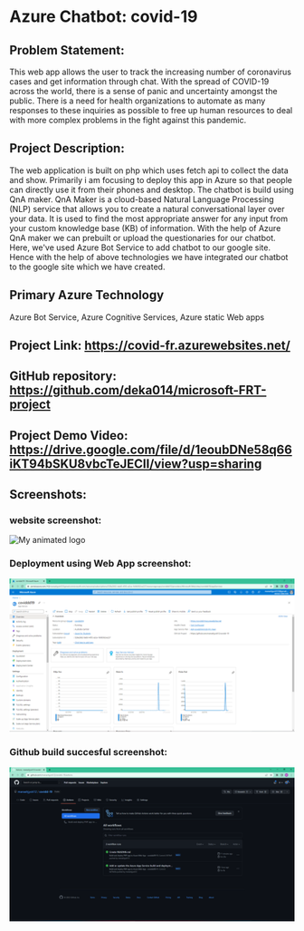 # Azure Chatbot: covid-19

## Problem Statement:

This web app allows the user to track the increasing number of coronavirus cases and get information through chat. With the spread of COVID-19 across the world, there is a sense of panic and uncertainty amongst the public. There is a need for health organizations to automate as many responses to these inquiries as possible to free up human resources to deal with more complex problems in the fight against this pandemic. 

## Project Description:



The web application is built on php which uses fetch api to collect the data and show. Primarily i am focusing to deploy this app in Azure so that people can directly use it from their phones and desktop. The chatbot is build using QnA maker. QnA Maker is a cloud-based Natural Language Processing (NLP) service that allows you to create a natural conversational layer over your data. It is used to find the most appropriate answer for any input from your custom knowledge base (KB) of information. With the help of Azure QnA maker we can prebuilt or upload the questionaries for our chatbot. Here, we've used Azure Bot Service to add chatbot to our google site. Hence with the help of above technologies we have integrated our chatbot to the google site which we have created.


## Primary Azure Technology

Azure Bot Service, Azure Cognitive Services, Azure static Web apps

## Project Link: https://covid-fr.azurewebsites.net/

##  GitHub repository: https://github.com/deka014/microsoft-FRT-project

## Project Demo Video: https://drive.google.com/file/d/1eoubDNe58q66iKT94bSKU8vbcTeJECII/view?usp=sharing

## Screenshots:

### website screenshot:
![My animated logo](images/website.png)

### Deployment using Web App screenshot:
![My animated logo](images/web-app.png)

### Github build succesful screenshot:
![My animated logo](images/github.png)

